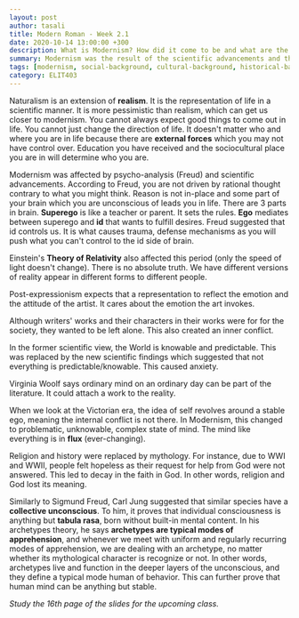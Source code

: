 ```yaml
---
layout: post
author: tasali
title: Modern Roman - Week 2.1
date: 2020-10-14 13:00:00 +300
description: What is Modernism? How did it come to be and what are the subbranches?
summary: Modernism was the result of the scientific advancements and the failure of religions to provide humans with relief. Beginning of psychological studies is also another reason.
tags: [modernism, social-background, cultural-background, historical-background, carl-jung, psychoanalysis, theory-of-relativity, archetypes]
category: ELIT403
---
```


Naturalism is an extension of **realism**. It is the representation of life in a scientific manner. It is more pessimistic than realism, which can get us closer to modernism. You cannot always expect good things to come out in life. You cannot just change the direction of life. It doesn't matter who and where you are in life because there are **external forces** which you may not have control over. Education you have received and the sociocultural place you are in will determine who you are.

Modernism was affected by psycho-analysis (Freud) and scientific advancements. According to Freud, you are not driven by rational thought contrary to what you might think. Reason is not in-place and some part of your brain which you are unconscious of leads you in life. There are 3 parts in brain. **Superego** is like a teacher or parent. It sets the rules. **Ego** mediates between superego and **id** that wants to fulfill desires. Freud suggested that id controls us. It is what causes trauma, defense mechanisms as you will push what you can't control to the id side of brain.

Einstein's **Theory of Relativity** also affected this period (only the speed of light doesn't change). There is no absolute truth. We have different versions of reality appear in different forms to different people.

Post-expressionism expects that a representation to reflect the emotion and the attitude of the artist. It cares about the emotion the art invokes.

Although writers' works and their characters in their works were for for the society, they wanted to be left alone. This also created an inner conflict.

In the former scientific view, the World is knowable and predictable. This was replaced by the new scientific findings which suggested that not everything is predictable/knowable. This caused anxiety.

Virginia Woolf says ordinary mind on an ordinary day can be part of the literature. It could attach a work to the reality.

When we look at the Victorian era, the idea of self revolves around a stable ego, meaning the internal conflict is not there. In Modernism, this changed to problematic, unknowable, complex state of mind. The mind like everything is in **flux** (ever-changing).

Religion and history were replaced by mythology. For instance, due to WWI and WWII, people felt hopeless as their request for help from God were not answered. This led to decay in the faith in God. In other words, religion and God lost its meaning. 

Similarly to Sigmund Freud, Carl Jung suggested that similar species have a **collective unconscious**. To him, it proves that individual consciousness is anything but **tabula rasa**, born without built-in mental content. In his archetypes theory, he says **archetypes are typical modes of apprehension**, and whenever we meet with uniform and regularly recurring modes of apprehension, we are dealing with an archetype, no matter whether its mythological character is recognize or not. In other words, archetypes live and function in the deeper layers of the unconscious, and they define a typical mode human of behavior. This can further prove that human mind can be anything but stable.


_Study the 16th page of the slides for the upcoming class._
